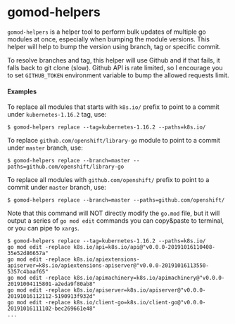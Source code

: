 # gomod-helpers

`gomod-helpers` is a helper tool to perform bulk updates of multiple go modules at once, especially when bumping
the module versions. This helper will help to bump the version using branch, tag or specific commit.

To resolve branches and tag, this helper will use Github and if that fails, it falls back to git clone (slow).
Github API is rate limited, so I encourage you to set `GITHUB_TOKEN` environment variable to bump the allowed requests limit.

#### Examples

To replace all modules that starts with `k8s.io/` prefix to point to a commit under `kubernetes-1.16.2` tag, use:
```
$ gomod-helpers replace --tag=kubernetes-1.16.2 --paths=k8s.io/
```

To replace `github.com/openshift/library-go` module to point to a commit under `master` branch, use:
```
$ gomod-helpers replace --branch=master --paths=github.com/openshift/library-go
```

To replace all modules with `github.com/openshift/` prefix to point to a commit under `master` branch, use:
```
$ gomod-helpers replace --branch=master --paths=github.com/openshift/
```


Note that this command will NOT directly modify the `go.mod` file, but it will output a series of `go mod edit` commands
you can copy&paste to terminal, or you can pipe to `xargs`.

```cgo
$ gomod-helpers replace --tag=kubernetes-1.16.2 --paths=k8s.io/
go mod edit -replace k8s.io/api=k8s.io/api@"v0.0.0-20191016110408-35e52d86657a"
go mod edit -replace k8s.io/apiextensions-apiserver=k8s.io/apiextensions-apiserver@"v0.0.0-20191016113550-5357c4baaf65"
go mod edit -replace k8s.io/apimachinery=k8s.io/apimachinery@"v0.0.0-20191004115801-a2eda9f80ab8"
go mod edit -replace k8s.io/apiserver=k8s.io/apiserver@"v0.0.0-20191016112112-5190913f932d"
go mod edit -replace k8s.io/client-go=k8s.io/client-go@"v0.0.0-20191016111102-bec269661e48"
...
```